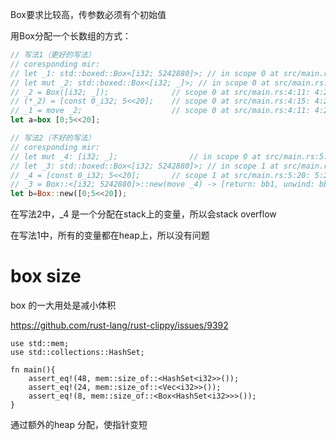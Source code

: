 
Box要求比较高，传参数必须有个初始值


用Box分配一个长数组的方式：

```rust
// 写法1（更好的写法）
// coresponding mir:
// let _1: std::boxed::Box<[i32; 5242880]>; // in scope 0 at src/main.rs:4:9: 4:10
// let mut _2: std::boxed::Box<[i32; _]>; // in scope 0 at src/main.rs:4:11: 4:24
// _2 = Box([i32; _]);              // scope 0 at src/main.rs:4:11: 4:24
// (*_2) = [const 0_i32; 5<<20];    // scope 0 at src/main.rs:4:15: 4:24
// _1 = move _2;                    // scope 0 at src/main.rs:4:11: 4:24
let a=box [0;5<<20];
```



```rust
// 写法2（不好的写法）
// coresponding mir:
// let mut _4: [i32; _];                // in scope 0 at src/main.rs:5:20: 5:29
// let _3: std::boxed::Box<[i32; 5242880]>; // in scope 1 at src/main.rs:5:9: 5:10
// _4 = [const 0_i32; 5<<20];       // scope 1 at src/main.rs:5:20: 5:29
// _3 = Box::<[i32; 5242880]>::new(move _4) -> [return: bb1, unwind: bb4]; // scope 1 at src/main.rs:5:11: 5:30
let b=Box::new([0;5<<20]);
```

在写法2中，_4 是一个分配在stack上的变量，所以会stack overflow

在写法1中，所有的变量都在heap上，所以没有问题

# box size
box 的一大用处是减小体积 

https://github.com/rust-lang/rust-clippy/issues/9392

```
use std::mem;
use std::collections::HashSet;

fn main(){
    assert_eq!(48, mem::size_of::<HashSet<i32>>());
    assert_eq!(24, mem::size_of::<Vec<i32>>());
    assert_eq!(8, mem::size_of::<Box<HashSet<i32>>>());
}
```

通过额外的heap 分配，使指针变短

